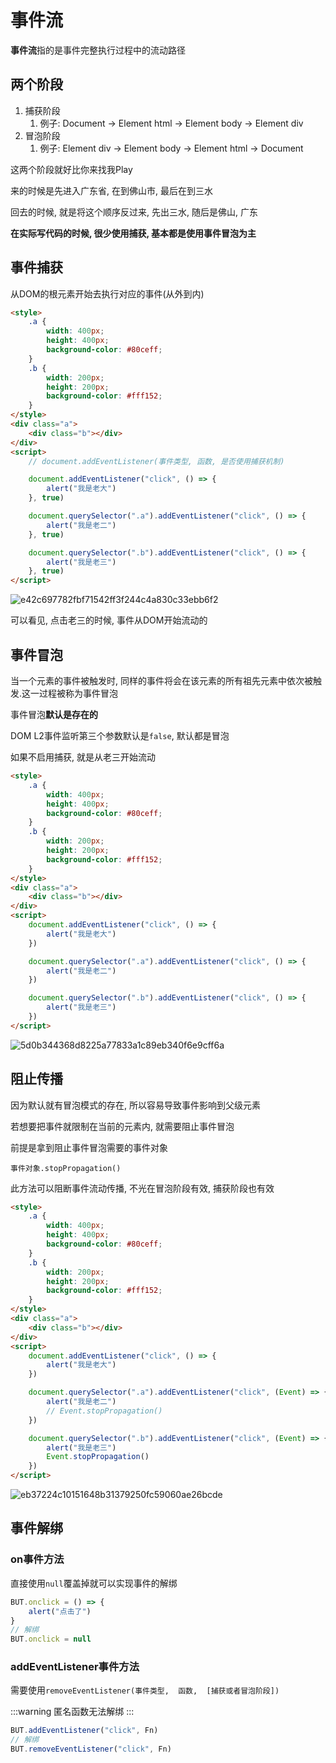 # 事件流

**事件流**指的是事件完整执行过程中的流动路径

## 两个阶段

1. 捕获阶段
   1. 例子: Document -> Element html -> Element body -> Element div
2. 冒泡阶段
   1. 例子:  Element div -> Element body -> Element html -> Document

这两个阶段就好比你来找我Play

来的时候是先进入广东省, 在到佛山市, 最后在到三水

回去的时候, 就是将这个顺序反过来, 先出三水, 随后是佛山, 广东

**在实际写代码的时候, 很少使用捕获, 基本都是使用事件冒泡为主**

## 事件捕获

从DOM的根元素开始去执行对应的事件(从外到内)

```html
<style>
    .a {
        width: 400px;
        height: 400px;
        background-color: #80ceff;
    }
    .b {
        width: 200px;
        height: 200px;
        background-color: #fff152;
    }
</style>
<div class="a">
    <div class="b"></div>
</div>
<script>
    // document.addEventListener(事件类型, 函数, 是否使用捕获机制)

    document.addEventListener("click", () => {
        alert("我是老大")
    }, true)

    document.querySelector(".a").addEventListener("click", () => {
        alert("我是老二")
    }, true)

    document.querySelector(".b").addEventListener("click", () => {
        alert("我是老三")
    }, true)
</script>
```

![e42c697782fbf71542ff3f244c4a830c33ebb6f2](Assets/e42c697782fbf71542ff3f244c4a830c33ebb6f2.gif)

可以看见, 点击老三的时候, 事件从DOM开始流动的

## 事件冒泡

当一个元素的事件被触发时, 同样的事件将会在该元素的所有祖先元素中依次被触发.这一过程被称为事件冒泡

事件冒泡**默认是存在的**

DOM L2事件监听第三个参数默认是`false`, 默认都是冒泡

如果不启用捕获, 就是从老三开始流动

```html
<style>
    .a {
        width: 400px;
        height: 400px;
        background-color: #80ceff;
    }
    .b {
        width: 200px;
        height: 200px;
        background-color: #fff152;
    }
</style>
<div class="a">
    <div class="b"></div>
</div>
<script>
    document.addEventListener("click", () => {
        alert("我是老大")
    })

    document.querySelector(".a").addEventListener("click", () => {
        alert("我是老二")
    })

    document.querySelector(".b").addEventListener("click", () => {
        alert("我是老三")
    })
</script>
```

![5d0b344368d8225a77833a1c89eb340f6e9cff6a](Assets/5d0b344368d8225a77833a1c89eb340f6e9cff6a.gif)

## 阻止传播

因为默认就有冒泡模式的存在, 所以容易导致事件影响到父级元素

若想要把事件就限制在当前的元素内, 就需要阻止事件冒泡

前提是拿到阻止事件冒泡需要的事件对象

`事件对象.stopPropagation()`

此方法可以阻断事件流动传播, 不光在冒泡阶段有效, 捕获阶段也有效

```html
<style>
    .a {
        width: 400px;
        height: 400px;
        background-color: #80ceff;
    }
    .b {
        width: 200px;
        height: 200px;
        background-color: #fff152;
    }
</style>
<div class="a">
    <div class="b"></div>
</div>
<script>
    document.addEventListener("click", () => {
        alert("我是老大")
    })

    document.querySelector(".a").addEventListener("click", (Event) => {
        alert("我是老二")
        // Event.stopPropagation()
    })

    document.querySelector(".b").addEventListener("click", (Event) => {
        alert("我是老三")
        Event.stopPropagation()
    })
</script>
```

![eb37224c10151648b31379250fc59060ae26bcde](Assets/eb37224c10151648b31379250fc59060ae26bcde.gif)

## 事件解绑

### on事件方法

直接使用`null`覆盖掉就可以实现事件的解绑

```js
BUT.onclick = () => {
    alert("点击了")
}
// 解绑
BUT.onclick = null
```

### addEventListener事件方法

需要使用`removeEventListener(事件类型,  函数,  [捕获或者冒泡阶段])`

:::warning
匿名函数无法解绑
:::

```js
BUT.addEventListener("click", Fn)
// 解绑
BUT.removeEventListener("click", Fn)
```
